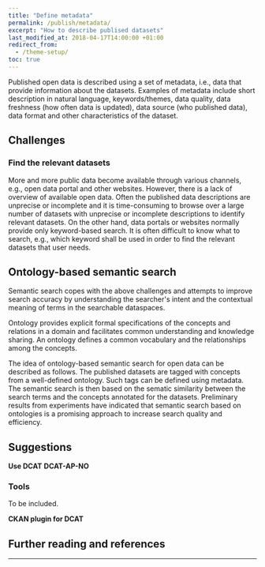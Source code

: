 ```yaml
---
title: "Define metadata"
permalink: /publish/metadata/
excerpt: "How to describe publised datasets"
last_modified_at: 2018-04-17T14:00:00 +01:00
redirect_from:
  - /theme-setup/
toc: true
---
```


Published open data is described using a set of metadata, i.e., data that provide information about the datasets. Examples of metadata include short description in natural language, keywords/themes, data quality, data freshness (how often data is updated), data source (who published data), data format and other characteristics of the dataset.  



## Challenges 

### Find the relevant datasets
More and more public data become available through various channels, e.g., open data portal and other websites. However, there is a lack of overview of available open data. Often the published data descriptions are unprecise or incomplete and it is time-consuming to browse over a large number of datasets with unprecise or incomplete descriptions to identify relevant datasets. On the other hand, data portals or websites normally provide only keyword-based search. It is often difficult to know what to search, e.g., which keyword shall be used in order to find the relevant datasets that user needs. 


## Ontology-based semantic search

Semantic search copes with the above challenges and attempts to improve search accuracy by understanding the searcher's intent and the contextual meaning of terms in the searchable dataspaces. 

Ontology provides explicit formal specifications of the concepts and relations in a domain and facilitates common understanding and knowledge sharing. An ontology defines a common vocabulary and the relationships among the concepts. 

The idea of ontology-based semantic search for open data can be described as follows. The published datasets are tagged with concepts from a well-defined ontology. Such tags can be defined using metadata. The semantic search is then based on the sematic similarity between the search terms and the concepts annotated for the datasets.
Preliminary results from experiments have indicated that semantic search based on ontologies is a promising approach to increase search quality and efficiency.


## Suggestions


**Use DCAT**
**DCAT-AP-NO**

### Tools
To be included.

**CKAN plugin for DCAT**

## Further reading and references


---

 

